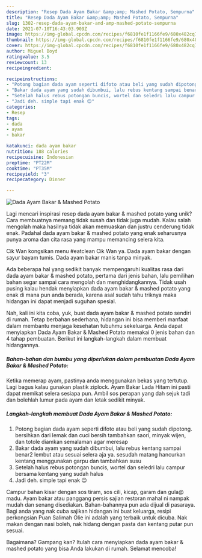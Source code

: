 ```yaml
---
description: "Resep Dada Ayam Bakar &amp;amp; Mashed Potato, Sempurna"
title: "Resep Dada Ayam Bakar &amp;amp; Mashed Potato, Sempurna"
slug: 1302-resep-dada-ayam-bakar-and-amp-mashed-potato-sempurna
date: 2021-07-10T16:43:03.909Z
image: https://img-global.cpcdn.com/recipes/f6810fe1f1166fe9/680x482cq70/dada-ayam-bakar-mashed-potato-foto-resep-utama.jpg
thumbnail: https://img-global.cpcdn.com/recipes/f6810fe1f1166fe9/680x482cq70/dada-ayam-bakar-mashed-potato-foto-resep-utama.jpg
cover: https://img-global.cpcdn.com/recipes/f6810fe1f1166fe9/680x482cq70/dada-ayam-bakar-mashed-potato-foto-resep-utama.jpg
author: Miguel Boyd
ratingvalue: 3.5
reviewcount: 13
recipeingredient:

recipeinstructions:
- "Potong bagian dada ayam seperti difoto atau beli yang sudah dipotong. bersihkan dari lemak dan cuci bersih tambahkan saori, minyak wijen, dan totole diamkan semalaman agar meresap"
- "Bakar dada ayam yang sudah dibumbui, lalu rebus kentang sampai benar2 lembut atau sesuai selera aja ya. sesudah matang hancurkan kentang menggunakan garpu dan tambahkan susu"
- "Setelah halus rebus potongan buncis, wortel dan seledri lalu campur bersama kentang yang sudah halus"
- "Jadi deh. simple tapi enak 😉"
categories:
- Resep
tags:
- dada
- ayam
- bakar

katakunci: dada ayam bakar 
nutrition: 188 calories
recipecuisine: Indonesian
preptime: "PT22M"
cooktime: "PT35M"
recipeyield: "3"
recipecategory: Dinner

---
```



![Dada Ayam Bakar &amp; Mashed Potato](https://img-global.cpcdn.com/recipes/f6810fe1f1166fe9/680x482cq70/dada-ayam-bakar-mashed-potato-foto-resep-utama.jpg)

Lagi mencari inspirasi resep dada ayam bakar &amp; mashed potato yang unik? Cara membuatnya memang tidak susah dan tidak juga mudah. Kalau salah mengolah maka hasilnya tidak akan memuaskan dan justru cenderung tidak enak. Padahal dada ayam bakar &amp; mashed potato yang enak seharusnya punya aroma dan cita rasa yang mampu memancing selera kita.

Cik Wan kongsikan menu #eatclean Cik Wan ya. Dada ayam bakar dengan sayur bayam tumis. Dada ayam bakar manis tanpa minyak.

Ada beberapa hal yang sedikit banyak mempengaruhi kualitas rasa dari dada ayam bakar &amp; mashed potato, pertama dari jenis bahan, lalu pemilihan bahan segar sampai cara mengolah dan menghidangkannya. Tidak usah pusing kalau hendak menyiapkan dada ayam bakar &amp; mashed potato yang enak di mana pun anda berada, karena asal sudah tahu triknya maka hidangan ini dapat menjadi suguhan spesial.


Nah, kali ini kita coba, yuk, buat dada ayam bakar &amp; mashed potato sendiri di rumah. Tetap berbahan sederhana, hidangan ini bisa memberi manfaat dalam membantu menjaga kesehatan tubuhmu sekeluarga. Anda dapat menyiapkan Dada Ayam Bakar &amp; Mashed Potato memakai 0 jenis bahan dan 4 tahap pembuatan. Berikut ini langkah-langkah dalam membuat hidangannya.

<!--inarticleads1-->

##### Bahan-bahan dan bumbu yang diperlukan dalam pembuatan Dada Ayam Bakar &amp; Mashed Potato:



Ketika memerap ayam, pastinya anda menggunakan bekas yang tertutup. Lagi bagus kalau gunakan plastik ziplock. Ayam Bakar Lada Hitam ini pasti dapat memikat selera sesiapa pun. Ambil sos perapan yang dah sejuk tadi dan bolehlah lumur pada ayam dan letak sedikit minyak. 

<!--inarticleads2-->

##### Langkah-langkah membuat Dada Ayam Bakar &amp; Mashed Potato:

1. Potong bagian dada ayam seperti difoto atau beli yang sudah dipotong. bersihkan dari lemak dan cuci bersih tambahkan saori, minyak wijen, dan totole diamkan semalaman agar meresap
1. Bakar dada ayam yang sudah dibumbui, lalu rebus kentang sampai benar2 lembut atau sesuai selera aja ya. sesudah matang hancurkan kentang menggunakan garpu dan tambahkan susu
1. Setelah halus rebus potongan buncis, wortel dan seledri lalu campur bersama kentang yang sudah halus
1. Jadi deh. simple tapi enak 😉


Campur bahan kisar dengan sos tiram, sos cili, kicap, garam dan gula@ madu. Ayam bakar atau panggang persis sajian restoran mahal ni nampak mudah dan senang disediakan. Bahan-bahannya pun ada dijual di pasaraya. Bagi anda yang nak cuba sajikan hidangan ini buat keluarga, resipi perkongsian Puan Salimah Olie ini adalah yang terbaik untuk dicuba. Nak makan dengan nasi boleh, nak hidang dengan pasta dan kentang putar pun sesuai. 

Bagaimana? Gampang kan? Itulah cara menyiapkan dada ayam bakar &amp; mashed potato yang bisa Anda lakukan di rumah. Selamat mencoba!
